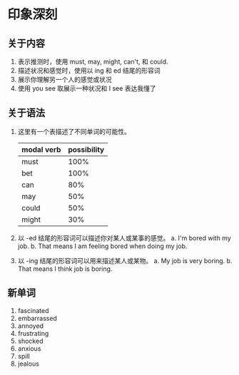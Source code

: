 # 印象深刻

## 关于内容

1. 表示推测时，使用 must, may, might, can't, 和 could.
2. 描述状况和感觉时，使用以 ing 和 ed 结尾的形容词
3. 展示你理解另一个人的感觉或状况
4. 使用 you see 取展示一种状况和 I see 表达我懂了

## 关于语法

1. 这里有一个表描述了不同单词的可能性。 

    | modal verb | possibility |
    | - | - |
    | must | 100% |
    | bet | 100% |
    | can | 80% |
    | may | 50% |
    | could | 50% |
    | might | 30% |

2. 以 -ed 结尾的形容词可以描述你对某人或某事的感觉。
    a. I'm bored with my job.
    b. That means I am feeling bored when doing my job.

3. 以 -ing 结尾的形容词可以用来描述某人或某物。
    a. My job is very boring.
    b. That means  I think job is boring.

## 新单词

1. fascinated
2. embarrassed
3. annoyed
4. frustrating
5. shocked
6. anxious
7. spill
8. jealous
